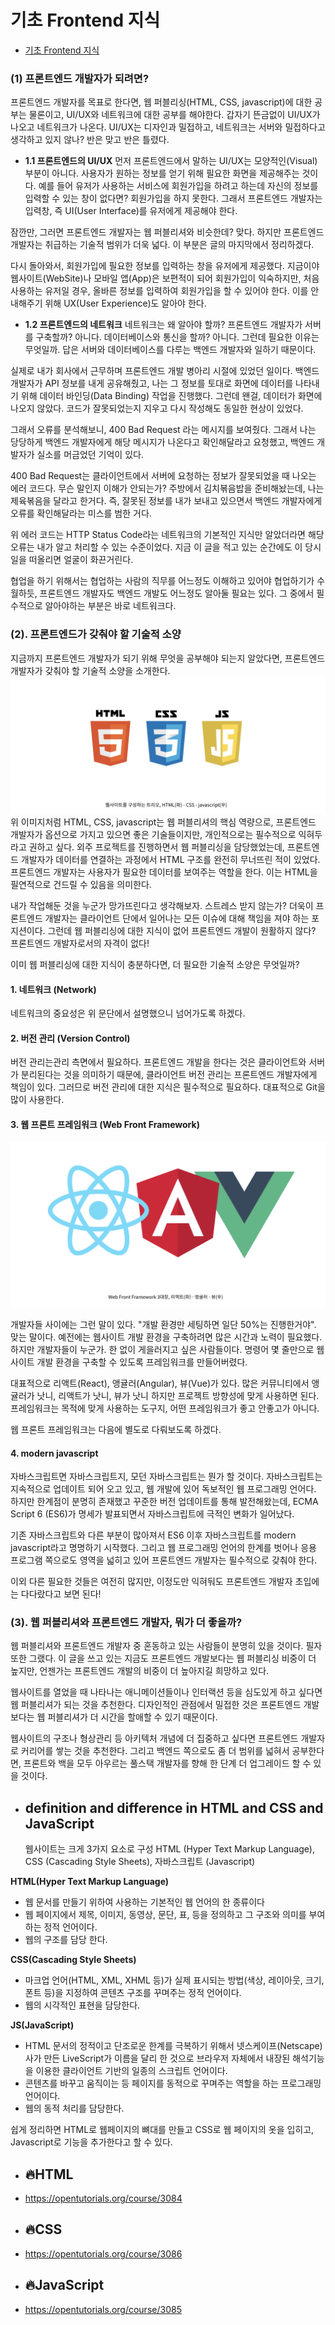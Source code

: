 # 기초 Frontend 지식
- [기초 Frontend 지식](#기초-frontend-지식)

### (1) 프론트엔드 개발자가 되려면?
프론트엔드 개발자를 목표로 한다면, 웹 퍼블리싱(HTML, CSS, javascript)에 대한 공부는 물론이고, UI/UX와 네트워크에 대한 공부를 해야한다. 갑자기 뜬금없이 UI/UX가 나오고 네트워크가 나온다. UI/UX는 디자인과 밀접하고, 네트워크는 서버와 밀접하다고 생각하고 있지 않나? 반은 맞고 반은 틀렸다. 
 </br>
- **1.1 프론트엔드의 UI/UX**
먼저 프론트엔드에서 말하는 UI/UX는 모양적인(Visual) 부분이 아니다. 사용자가 원하는 정보를 얻기 위해 필요한 화면을 제공해주는 것이다. 예를 들어 유저가 사용하는 서비스에 회원가입을 하려고 하는데 자신의 정보를 입력할 수 있는 창이 없다면? 회원가입을 하지 못한다. 그래서 프론트엔드 개발자는 입력창, 즉 UI(User Interface)를 유저에게 제공해야 한다.
 
잠깐만, 그러면 프론트엔드 개발자는 웹 퍼블리셔와 비슷한데? 맞다. 하지만 프론트엔드 개발자는 취급하는 기술적 범위가 더욱 넓다. 이 부분은 글의 마지막에서 정리하겠다.
 
다시 돌아와서, 회원가입에 필요한 정보를 입력하는 창을 유저에게 제공했다. 지금이야 웹사이트(WebSite)나 모바일 앱(App)은 보편적이 되어 회원가입이 익숙하지만, 처음 사용하는 유저일 경우, 올바른 정보를 입력하여 회원가입을 할 수 있어야 한다. 이를 안내해주기 위해 UX(User Experience)도 알아야 한다.
 </br>
- **1.2 프론트엔드의 네트워크**
네트워크는 왜 알아야 할까? 프론트엔드 개발자가 서버를 구축할까? 아니다. 데이터베이스와 통신을 할까? 아니다. 그런데 필요한 이유는 무엇일까. 답은 서버와 데이터베이스를 다루는 백엔드 개발자와 일하기 때문이다.
 
실제로 내가 회사에서 근무하며 프론트엔드 개발 병아리 시절에 있었던 일이다. 백엔드 개발자가 API 정보를 내게 공유해줬고, 나는 그 정보를 토대로 화면에 데이터를 나타내기 위해 데이터 바인딩(Data Binding) 작업을 진행했다. 그런데 왠걸, 데이터가 화면에 나오지 않았다. 코드가 잘못되었는지 지우고 다시 작성해도 동일한 현상이 있었다.
 
그래서 오류를 분석해보니, 400 Bad Request 라는 메시지를 보여줬다. 그래서 나는 당당하게 백엔드 개발자에게 해당 메시지가 나온다고 확인해달라고 요청했고, 백엔드 개발자가 실소를 머금었던 기억이 있다.
 
400 Bad Request는 클라이언트에서 서버에 요청하는 정보가 잘못되었을 때 나오는 에러 코드다. 무슨 말인지 이해가 안되는가? 주방에서 김치볶음밥을 준비해놨는데, 나는 제육볶음을 달라고 한거다. 즉, 잘못된 정보를 내가 보내고 있으면서 백엔드 개발자에게 오류를 확인해달라는 미스를 범한 거다.
 
위 에러 코드는 HTTP Status Code라는 네트워크의 기본적인 지식만 알았더라면 해당 오류는 내가 알고 처리할 수 있는 수준이었다. 지금 이 글을 적고 있는 순간에도 이 당시 일을 떠올리면 얼굴이 화끈거린다.
 
협업을 하기 위해서는 협업하는 사람의 직무를 어느정도 이해하고 있어야 협업하기가 수월하듯, 프론트엔드 개발자도 백엔드 개발도 어느정도 알아둘 필요는 있다. 그 중에서 필수적으로 알아야하는 부분은 바로 네트워크다.
 </br>
### (2). 프론트엔드가 갖춰야 할 기술적 소양
지금까지 프론트엔드 개발자가 되기 위해 무엇을 공부해야 되는지 알았다면, 프론트엔드 개발자가 갖춰야 할 기술적 소양을 소개한다.
![picture/twoComputerConnection.png](back_flow/../picture/12001.png)
위 이미지처럼 HTML, CSS, javascript는 웹 퍼블리셔의 핵심 역량으로, 프론트엔드 개발자가 옵션으로 가지고 있으면 좋은 기술들이지만, 개인적으로는 필수적으로 익혀두라고 권하고 싶다. 외주 프로젝트를 진행하면서 웹 퍼블리싱을 담당했었는데, 프론트엔드 개발자가 데이터를 연결하는 과정에서 HTML 구조를 완전히 무너뜨린 적이 있었다. 프론트엔드 개발자는 사용자가 필요한 데이터를 보여주는 역할을 한다. 이는 HTML을 필연적으로 건드릴 수 있음을 의미한다. 
 
내가 작업해둔 것을 누군가 망가뜨린다고 생각해보자. 스트레스 받지 않는가? 더욱이 프론트엔드 개발자는 클라이언트 단에서 일어나는 모든 이슈에 대해 책임을 져야 하는 포지션이다. 그런데 웹 퍼블리싱에 대한 지식이 없어 프론트엔드 개발이 원활하지 않다? 프론트엔드 개발자로서의 자격이 없다!
 
이미 웹 퍼블리싱에 대한 지식이 충분하다면, 더 필요한 기술적 소양은 무엇일까?
</br>


#### 1. 네트워크 (Network)
네트워크의 중요성은 위 문단에서 설명했으니 넘어가도록 하겠다.
</br>

#### 2. 버전 관리 (Version Control)
버전 관리는관리 측면에서 필요하다. 프론트엔드 개발을 한다는 것은 클라이언트와 서버가 분리된다는 것을 의미하기 때문에, 클라이언트 버전 관리는 프론트엔드 개발자에게 책임이 있다. 그러므로 버전 관리에 대한 지식은 필수적으로 필요하다. 대표적으로 Git을 많이 사용한다.
</br>

#### 3. 웹 프론트 프레임워크 (Web Front Framework)

![picture/12301.png](back_flow/../picture/12301.png)


개발자들 사이에는 그런 말이 있다. "개발 환경만 세팅하면 일단 50%는 진행한거야". 맞는 말이다. 예전에는 웹사이트 개발 환경을 구축하려면 많은 시간과 노력이 필요했다. 하지만 개발자들이 누군가. 한 없이 게을러지고 싶은 사람들이다. 명령어 몇 줄만으로 웹사이트 개발 환경을 구축할 수 있도록 프레임워크를 만들어버렸다.
 
대표적으로 리액트(React), 앵귤러(Angular), 뷰(Vue)가 있다. 많은 커뮤니티에서 앵귤러가 낫니, 리액트가 낫니, 뷰가 낫니 하지만 프로젝트 방향성에 맞게 사용하면 된다. 프레임워크는 목적에 맞게 사용하는 도구지, 어떤 프레임워크가 좋고 안좋고가 아니다.
 
웹 프론트 프레임워크는 다음에 별도로 다뤄보도록 하겠다.
</br> 

#### 4. modern javascript
자바스크립트면 자바스크립트지, 모던 자바스크립트는 뭔가 할 것이다. 자바스크립트는 지속적으로 업데이트 되어 오고 있고, 웹 개발에 있어 독보적인 웹 프로그래밍 언어다. 하지만 한계점이 분명히 존재했고 꾸준한 버전 업데이트를 통해 발전해왔는데, ECMA Script 6 (ES6)가 명세가 발표되면서 자바스크립트에 극적인 변화가 일어났다.
 
기존 자바스크립트와 다른 부분이 많아져서 ES6 이후 자바스크립트를 modern javascript라고 명명하기 시작했다. 그리고 웹 프로그래밍 언어의 한계를 벗어나 응용 프로그램 쪽으로도 영역을 넓히고 있어 프론트엔드 개발자는 필수적으로 갖춰야 한다.
 
이외 다른 필요한 것들은 여전히 많지만, 이정도만 익혀둬도 프론트엔드 개발자 초입에는 다다랐다고 보면 된다!


### (3). 웹 퍼블리셔와 프론트엔드 개발자, 뭐가 더 좋을까?
웹 퍼블리셔와 프론트엔드 개발자 중 혼동하고 있는 사람들이 분명히 있을 것이다. 필자 또한 그랬다. 이 글을 쓰고 있는 지금도 프론트엔드 개발보다는 웹 퍼블리싱 비중이 더 높지만, 언젠가는 프론트엔드 개발의 비중이 더 높아지길 희망하고 있다.
 
웹사이트를 열었을 때 나타나는 애니메이션들이나 인터랙션 등을 심도있게 하고 싶다면 웹 퍼블리셔가 되는 것을 추천한다. 디자인적인 관점에서 밀접한 것은 프론트엔드 개발보다는 웹 퍼블리셔가 더 시간을 할애할 수 있기 때문이다.
 
웹사이트의 구조나 형상관리 등 아키텍처 개념에 더 집중하고 싶다면 프론트엔드 개발자로 커리어를 쌓는 것을 추천한다. 그리고 백엔드 쪽으로도 좀 더 범위를 넓혀서 공부한다면, 프론트와 백을 모두 아우르는 풀스택 개발자를 향해 한 단계 더 업그레이드 할 수 있을 것이다.

- ## definition and difference in HTML and CSS and JavaScript
  웹사이트는 크게 3가지 요소로 구성
HTML (Hyper Text Markup Language), CSS (Cascading Style Sheets), 자바스크립트 (Javascript)

__HTML(Hyper Text Markup Language)__
- 웹 문서를 만들기 위하여 사용하는 기본적인 웹 언어의 한 종류이다
- 웹 페이지에서 제목, 이미지, 동영상, 문단, 표, 등을 정의하고 그 구조와 의미를 부여하는 정적 언어이다.
- 웹의 구조를 담당 한다.
 
__CSS(Cascading Style Sheets)__
- 마크업 언어(HTML, XML, XHML 등)가 실제 표시되는 방법(색상, 레이아웃, 크기, 폰트 등)을 지정하여 콘텐츠 구조를 꾸며주는 정적 언어이다.
- 웹의 시각적인 표현을 담당한다.
 
__JS(JavaScript)__
- HTML 문서의 정적이고 단조로운 한계를 극복하기 위해서 넷스케이프(Netscape)사가 만든 LiveScript가 이름을 달리 한 것으로 브라우저 자체에서 내장된 해석기능을 이용한 클라이언트 기반의 일종의 스크립트 언어이다.
- 콘텐츠를 바꾸고 움직이는 등 페이지를 동적으로 꾸며주는 역할을 하는 프로그래밍 언어이다.
- 웹의 동적 처리를 담당한다.
 
쉽게 정리하면 HTML로 웹페이지의 뼈대를 만들고 CSS로 웹 페이지의 옷을 입히고, Javascript로 기능을 추가한다고 할 수 있다.





- ## 🔥HTML
- https://opentutorials.org/course/3084
- ## 🔥CSS
- https://opentutorials.org/course/3086
- ## 🔥JavaScript
- https://opentutorials.org/course/3085
 
  
    
      